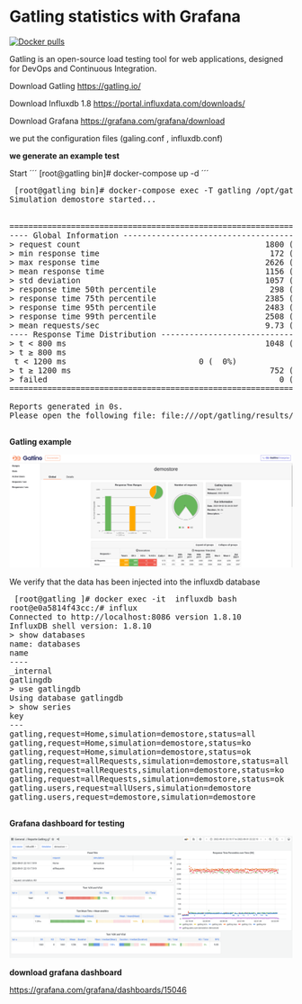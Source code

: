 # Gatling statistics with Grafana

 [![Docker pulls](https://img.shields.io/docker/pulls/010203901/gatling)](https://hub.docker.com/r/010203901/gatling)


Gatling is an open-source load testing tool for web applications, designed for DevOps and Continuous Integration. 

Download Gatling
https://gatling.io/

Download Influxdb 1.8
https://portal.influxdata.com/downloads/

Download Grafana
https://grafana.com/grafana/download

we put the configuration files (galing.conf , influxdb.conf) 

**we generate an example test** 

Start 
´´´ 
[root@gatling bin]# docker-compose up -d 
´´´ 

<pre> [root@gatling bin]# docker-compose exec -T gatling /opt/gatling/bin/gatling.sh -rm local -sf /opt/gatling/user-files/ -s demostore -rf /opt/gatling/results/
Simulation demostore started...


================================================================================
---- Global Information --------------------------------------------------------
> request count                                       1800 (OK=1800   KO=0     )
> min response time                                    172 (OK=172    KO=-     )
> max response time                                   2626 (OK=2626   KO=-     )
> mean response time                                  1156 (OK=1156   KO=-     )
> std deviation                                       1057 (OK=1057   KO=-     )
> response time 50th percentile                        298 (OK=298    KO=-     )
> response time 75th percentile                       2385 (OK=2385   KO=-     )
> response time 95th percentile                       2483 (OK=2483   KO=-     )
> response time 99th percentile                       2508 (OK=2508   KO=-     )
> mean requests/sec                                   9.73 (OK=9.73   KO=-     )
---- Response Time Distribution ------------------------------------------------
> t < 800 ms                                          1048 ( 58%)
> t ≥ 800 ms <br> t < 1200 ms                            0 (  0%)
> t ≥ 1200 ms                                          752 ( 42%)
> failed                                                 0 (  0%)
================================================================================

Reports generated in 0s.
Please open the following file: file:///opt/gatling/results/demostore-20220902031902287/index.html

</pre>

**Gatling example**

![Alt text](images/test.png?raw=true "gatling")

We verify that the data has been injected into the influxdb database

<pre> [root@gatling ]# docker exec -it  influxdb bash 
root@e0a5814f43cc:/# influx
Connected to http://localhost:8086 version 1.8.10
InfluxDB shell version: 1.8.10
> show databases 
name: databases
name
----
_internal
gatlingdb
> use gatlingdb
Using database gatlingdb
> show series
key
---
gatling,request=Home,simulation=demostore,status=all
gatling,request=Home,simulation=demostore,status=ko
gatling,request=Home,simulation=demostore,status=ok
gatling,request=allRequests,simulation=demostore,status=all
gatling,request=allRequests,simulation=demostore,status=ko
gatling,request=allRequests,simulation=demostore,status=ok
gatling.users,request=allUsers,simulation=demostore
gatling.users,request=demostore,simulation=demostore
 </pre>


**Grafana dashboard for testing**

![Alt text](images/gatlingdb1.png?raw=true "Dashboard1")


**download grafana dashboard**

https://grafana.com/grafana/dashboards/15046
